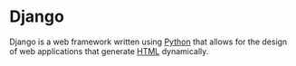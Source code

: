 # Django

Django is a web framework written using [Python](/wiki/Python) that allows for the design of web applications that generate [HTML](/wiki/HTML) dynamically.


        

        
        